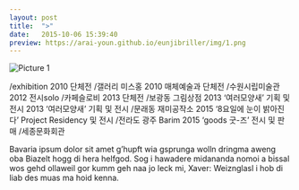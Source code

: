 ```yaml
---
layout: post
title:  ">"
date:   2015-10-06 15:39:40
preview: https://arai-youn.github.io/eunjibriller/img/1.png
---
```


![Picture 1](https://unsplash.it/800/600)

/exhibition
2010 단체전 /갤러리 미스홍
2010 매체예술과 단체전 /수원시립미술관
2012 전시solo /카페슬로비
2013 단체전 /보광동 그림상점
2013 ‘여러모양새’ 기획 및 전시
2013 ‘여러모양새’ 기획 및 전시 /문래동 재미공작소
2015 ‘8요일에 눈이 밝아진다’ Project Residency 및 전시 /전라도 광주 Barim
2015 ‘goods 굿-즈’ 전시 및 판매 /세종문화회관



Bavaria ipsum dolor sit amet g’hupft wia gsprunga wolln dringma aweng oba Biazelt hogg di hera helfgod. Sog i hawadere midananda nomoi a bissal wos gehd ollaweil gor kumm geh naa jo leck mi, Xaver: Weiznglasl i hob di liab des muas ma hoid kenna.
